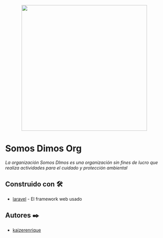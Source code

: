 <p align="center"><a href="http://somosdimos.org/" target="_blank"><img src="https://drive.google.com/uc?export=download&id=1TqfF3nLztnEIJXLTOa8djtELazoJ5p7l" width="400"></a></p>

# Somos Dimos Org
_La organización Somos DImos es una organización sin fines de lucro que realiza actividades para el cuidado y protección ambiental_

## Construido con 🛠️
* [laravel](https://laravel.com/) - El framework web usado

## Autores ✒️
* [kaizerenrique](https://github.com/kaizerenrique)


